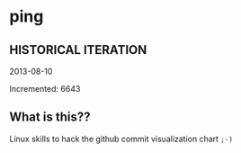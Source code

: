 # ping

## HISTORICAL ITERATION
2013-08-10

Incremented: 6643

## What is this?? 
Linux skills to hack the github commit visualization chart `;-)`
